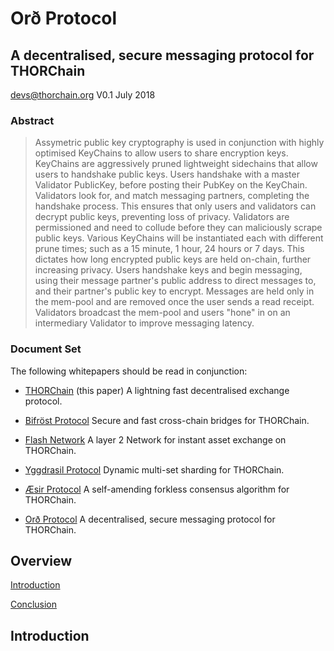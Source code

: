 # Orð Protocol

## A decentralised, secure messaging protocol for THORChain
devs@thorchain.org
V0.1 July 2018

### Abstract 
>Assymetric public key cryptography is used in conjunction with highly optimised KeyChains to allow users to share encryption keys. KeyChains are aggressively pruned lightweight sidechains that allow users to handshake public keys. Users handshake with a master Validator PublicKey, before posting their PubKey on the KeyChain. Validators look for, and match messaging partners, completing the handshake process. This ensures that only users and validators can decrypt public keys, preventing loss of privacy. Validators are permissioned and need to collude before they can maliciously scrape public keys. Various KeyChains will be instantiated each with different prune times; such as a 15 minute, 1 hour, 24 hours or 7 days. This dictates how long encrypted public keys are held on-chain, further increasing privacy. Users handshake keys and begin messaging, using their message partner's public address to direct messages to, and their partner's public key to encrypt. Messages are held only in the mem-pool and are removed once the user sends a read receipt. Validators broadcast the mem-pool and users "hone" in on an intermediary Validator to improve messaging latency. 

### Document Set
The following whitepapers should be read in conjunction:

- [THORChain](https://github.com/thorchain/Resources/tree/master/Whitepapers/THORChain) (this paper)
A lightning fast decentralised exchange protocol.

- [Bifröst Protocol](https://github.com/thorchain/Resources/tree/master/Whitepapers/Bifrost-Protocol)
Secure and fast cross-chain bridges for THORChain.

- [Flash Network](https://github.com/thorchain/Resources/tree/master/Whitepapers/Flash-Network)
A layer 2 Network for instant asset exchange on THORChain.

- [Yggdrasil Protocol](https://github.com/thorchain/Resources/tree/master/Whitepapers/Yggdrasil-Protocol)
Dynamic multi-set sharding for THORChain.

- [Æsir Protocol](https://github.com/thorchain/Resources/tree/master/Whitepapers/AEsir-Protocol)
A self-amending forkless consensus algorithm for THORChain. 

- [Orð Protocol](https://github.com/thorchain/Resources/tree/master/Whitepapers/Ord-Protocol)
A decentralised, secure messaging protocol for THORChain.

## Overview

[Introduction](#introduction)	


[Conclusion](#conclusion)	


## Introduction

